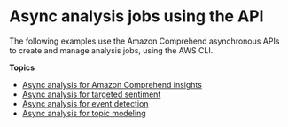 # Async analysis jobs using the API<a name="api-async"></a>

The following examples use the Amazon Comprehend asynchronous APIs to create and manage analysis jobs, using the AWS CLI\.

**Topics**
+ [Async analysis for Amazon Comprehend insights](api-async-insights.md)
+ [Async analysis for targeted sentiment](using-api-targeted-sentiment.md)
+ [Async analysis for event detection](get-started-api-events.md)
+ [Async analysis for topic modeling](get-started-topics.md)